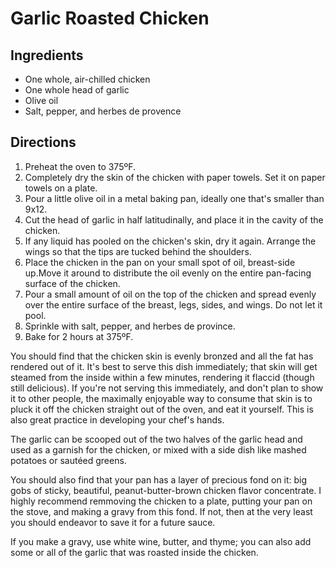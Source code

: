 # Garlic Roasted Chicken

## Ingredients
* One whole, air-chilled chicken
* One whole head of garlic
* Olive oil
* Salt, pepper, and herbes de provence 

## Directions
1. Preheat the oven to 375ºF.
2. Completely dry the skin of the chicken with paper towels. Set it on paper towels on a plate.
3. Pour a little olive oil in a metal baking pan, ideally one that's smaller than 9x12.
4. Cut the head of garlic in half latitudinally, and place it in the cavity of the chicken.
5. If any liquid has pooled on the chicken's skin, dry it again. Arrange the wings so that the tips are tucked behind the shoulders.
6. Place the chicken in the pan on your small spot of oil, breast-side up.Move it around to distribute the oil evenly on the entire pan-facing surface of the chicken. 
7. Pour a small amount of oil on the top of the chicken and spread evenly over the entire surface of the breast, legs, sides, and wings. Do not let it pool. 
8. Sprinkle with salt, pepper, and herbes de province.
9. Bake for 2 hours at 375ºF. 

You should find that the chicken skin is evenly bronzed and all the fat has rendered out of it. It's best to serve this dish immediately; that skin will get steamed from the inside within a few minutes, rendering it flaccid (though still delicious). If you're not serving this immediately, and don't plan to show it to other people, the maximally enjoyable way to consume that skin is to pluck it off the chicken straight out of the oven, and eat it yourself. This is also great practice in developing your chef's hands.

The garlic can be scooped out of the two halves of the garlic head and used as a garnish for the chicken, or mixed with a side dish like mashed potatoes or sautéed greens. 

You should also find that your pan has a layer of precious fond on it: big gobs of sticky, beautiful, peanut-butter-brown chicken flavor concentrate. I highly recommend remmoving the chicken to a plate, putting your pan on the stove, and making a gravy from this fond. If not, then at the very least you should endeavor to save it for a future sauce. 

If you make a gravy, use white wine, butter, and thyme; you can also add some or all of the garlic that was roasted inside the chicken. 
